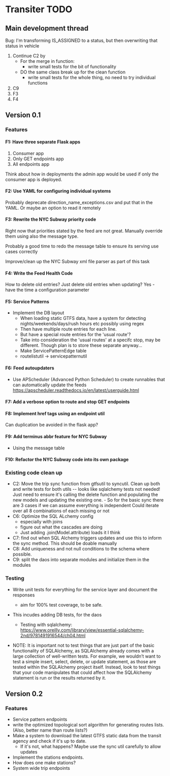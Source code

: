 # Transiter TODO

## Main development thread

Bug: I'm transforming IS_ASSIGNED to a status, but then overwriting that status in vehicle

1. Continue C2 by 
    - For the merge in function:
        - write small tests for the bit of functionality
    - DO the same class break up for the clean function
        - write small tests for the whole thing, no need to try individual functions
1. C9
1. F3
1. F4



## Version 0.1

    
### Features

#### F1: Have three separate Flask apps
1. Consumer app
2. Only GET endpoints app
3. All endpoints app

Think about how in deployments the admin app would be used
if only the consumer app is deployed.

#### F2: Use YAML for configuring individual systems
Probably deprecate direction_name_exceptions.csv and put that in the
YAML. Or maybe an option to read it remotely

#### F3: Rewrite the NYC Subway priority code
Right now that priorities stated by the feed are not great.
Manually override them using also the message type.

Probably a good time to redo the message table to ensure its
serving use cases correctly

Improve/clean up the NYC Subway xml file parser
as part of this task

#### F4: Write the Feed Health Code
How to delete old entries?
Just delete old entries when updating?
Yes - have the time a configuration parameter


#### F5: Service Patterns
- Implement the DB layout
    - When loading static GTFS data, have a system for
        detecting nights/weekends/days/rush hours etc
        possibly using regex
    - Then have multiple route entries for each line.
    - But have a special route entries for the 'usual route'?
    - Take into consideration the 'usual routes' at a specifc
        stop, may be different. Though plan is to store
        these separate anyway...
    - Make ServicePatternEdge table
    - routelistutil -> servicepatternutil
    
#### F6: Feed autoupdaters
- Use APScheduler (Advanced Python Scheduler) to create runnables that
    can automatically update the feeds
    https://apscheduler.readthedocs.io/en/latest/userguide.html
    
#### F7: Add a verbose option to route and stop GET endpoints

#### F8: Implement href tags using an endpoint util
Can duplication be avoided in the flask app?

#### F9: Add terminus abbr feature for NYC Subway
- Using the message table

#### F10: Refactor the NYC Subway code into its own package
   
### Existing code clean up
- C2: Move the trip sync function from gtfsutil to syncutil. Clean up both and write
        tests for both utils -- looks like sqlalchemy tests not needed!
        Just need to ensure it's calling the delete function
        and populating the new models and updating 
        the existing one.
        - So for the basic sync there are 3 cases
        if we can assume everything is independent
        Could iterate over all 8 combinations of each missing or not
- C6: Optimize the SQL ALchemy config
    - especially with joins
    - figure out what the cascades are doing
    - Just adding .join(Model.attribute) loads it I think
- C7: find out when SQL Alchemy triggers updates 
    and use this to inform the sync method. This should be doable manually
- C8: Add uniqueness and not null conditions to the schema
    where possible.
- C9: split the daos into separate modules and initialize them
    in the modules

### Testing

 - Write unit tests for everything for the service layer and document the responses
    - aim for 100% test coverage, to be safe.
  - This incudes adding DB tests, for the daos
    - Testing with sqlalchemy:
    https://www.oreilly.com/library/view/essential-sqlalchemy-2nd/9781491916544/ch04.html


   - NOTE: It is important not to test things that are just part of the basic functionality of SQLAlchemy, as SQLAlchemy already comes with a large collection of well-written tests. For example, we wouldn’t want to test a simple insert, select, delete, or update statement, as those are tested within the SQLAlchemy project itself. Instead, look to test things that your code manipulates that could affect how the SQLAlchemy statement is run or the results returned by it.



## Version 0.2

### Features
- Service pattern endpoints 
- write the optimized topological 
sort algorithm for generating routes lists.
    (Also, better name than route lists?)
- Make a system to download the latest GTFS static data 
    from the transit agency
    and check if it's up to date.
    - If it's not, what happens? 
    Maybe use the sync util carefully to allow updates
- Implement the stations endpoints.
- How does one make stations?
- System wide trip endpoints


    
